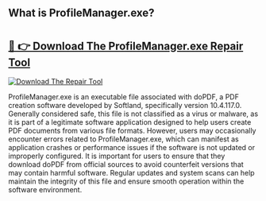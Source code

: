 ## What is ProfileManager.exe? 

# <h2><a href="https://exedetect.com/download.php?ProfileManager.exe">🔗 👉 Download The ProfileManager.exe Repair Tool</a></h2>

[![Download The Repair Tool](https://exedetect.com/download-button.jpg)](https://exedetect.com/download.php?ProfileManager.exe)

ProfileManager.exe is an executable file associated with doPDF, a PDF creation software developed by Softland, specifically version 10.4.117.0. Generally considered safe, this file is not classified as a virus or malware, as it is part of a legitimate software application designed to help users create PDF documents from various file formats. However, users may occasionally encounter errors related to ProfileManager.exe, which can manifest as application crashes or performance issues if the software is not updated or improperly configured. It is important for users to ensure that they download doPDF from official sources to avoid counterfeit versions that may contain harmful software. Regular updates and system scans can help maintain the integrity of this file and ensure smooth operation within the software environment.